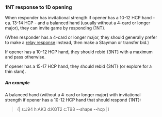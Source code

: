 ### <a name="1NT_response_to_1D_opening"> 1NT response to 1D opening

When responder has invitational strength if opener has a 10-12 HCP hand - ca. 13-14 HCP - and a balanced hand (usually without a 4-card or longer major), they can invite game by responding {1NT}.

(When responder has a 4-card or longer major, they should generally prefer to make a [relay response](#-relay-response-to-1d-opening) instead, then make a Stayman or transfer bid.)

If opener has a 10-12 HCP hand, they should rebid {3NT} with a maximum and pass otherwise.

If opener has a 15-17 HCP hand, they should rebid {3NT} (or explore for a thin slam).

##### An example

A balanced hand (without a 4-card or longer major) with invitational strength if opener has a 10-12 HCP hand that should respond {1NT}:

> {| s:J94 h:AK3 d:KQT2 c:T98 --shape --hcp |}
